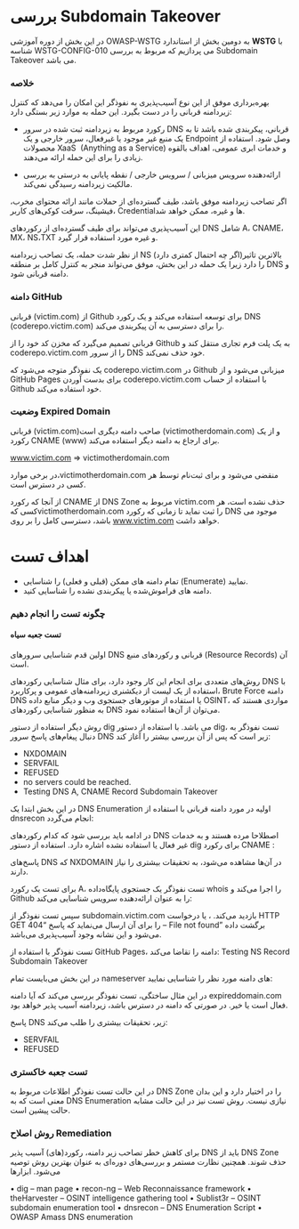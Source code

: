 # بررسی Subdomain Takeover

در این بخش از دوره آموزشی OWASP-WSTG به دومین بخش از استاندارد **WSTG** با شناسه WSTG-CONFIG-010 می پردازیم که مربوط به بررسی Subdomain Takeover می باشد.

### خلاصه

بهره‌برداری موفق از این نوع آسیب‌پذیری به نفوذگر این امکان را می‌دهد که کنترل زیردامنه قربانی را در دست بگیرد. این حمله به موارد زیر بستگی دارد:

* رکورد مربوط به زیردامنه ثبت شده در سرور DNS قربانی، پیکربندی شده باشد تا به یک منبع غیر موجود یا غیرفعال، سرور خارجی و یک Endpoint وصل شود. استفاده از محصولات XaaS ‏ (Anything as a Service) و خدمات ابری عمومی، اهداف بالقوه زیادی را برای این حمله ارائه می‌دهند.

* ارائه‌دهنده سرویس میزبانی / سرویس خارجی / نقطه پایانی به درستی به بررسی مالکیت زیردامنه رسیدگی نمی‌کند.

اگر تصاحب زیردامنه موفق باشد، طیف گسترده‌ای از حملات مانند ارائه محتوای مخرب، فیشینگ، سرقت کوکی‌های کاربر، Credentialها و غیره، ممکن خواهد شد.

این آسیب‌پذیری می‌تواند برای طیف گسترده‌ای از رکوردهای DNS شامل A، CNAME، MX، NS،TXT و غیره مورد استفاده قرار گیرد.

از نظر شدت حمله، یک تصاحب زیردامنه NS (‏اگر چه احتمال کمتری دارد)‏ بالاترین تاثیر را دارد زیرا یک حمله در این بخش، موفق می‌تواند منجر به کنترل کامل بر منطقه DNS و دامنه قربانی شود.

### دامنه GitHub

قربانی (victim.com) از Github برای توسعه استفاده می‌کند و یک رکورد DNS (coderepo.victim.com) را برای دسترسی به آن پیکربندی می‌کند.

قربانی تصمیم می‌گیرد که مخزن کد خود را از Github به یک پلت فرم تجاری منتقل کند و coderepo.victim.com را از سرور DNS خود حذف نمی‌کند.

یک نفوذگر متوجه می‌شود که coderepo.victim.com در Github میزبانی می‌شود و از GitHub Pages برای بدست آوردن coderepo.victim.com با استفاده از حساب Github خود استفاده می‌کند.

### وضعیت Expired Domain

قربانی (victim.com)صاحب دامنه دیگری است (victimotherdomain.com) ‏ ‏و از یک رکورد CNAME ‏(www) ‏برای ارجاع به دامنه دیگر استفاده می‌کند.

‏www.victim.com => victimotherdomain.com

در برخی موارد،victimotherdomain.com منقضی می‌شود و برای ثبت‌نام توسط هر کسی در دسترس است.

از آنجا که رکورد CNAME از DNS Zone مربوط به victim.com حذف نشده است، هر کسی کهvictimotherdomain.com را ثبت نماید تا زمانی که رکورد DNS موجود می باشد، دسترسی کامل را بر روی www.victim.com خواهد داشت.
# اهداف تست

* تمام دامنه های ممکن (‏قبلی و فعلی) ‏را شناسایی (Enumerate) نمایید.
* دامنه های فراموش‌شده یا پیکربندی نشده را شناسایی کنید.

### چگونه تست را انجام دهیم
#### تست جعبه سیاه

اولین قدم شناسایی سرورهای DNS قربانی و رکوردهای منبع (Resource Records) آن است.

روش‌های متعددی برای انجام این کار وجود دارد، برای مثال شناسایی رکوردهای DNS با استفاده از یک لیست از دیکشنری زیردامنه‌های عمومی و پرکاربرد، Brute Force دامنه DNS یا استفاده از موتورهای جستجوی وب و دیگر منابع داده OSINT، مواردی هستند که به منظور شناسایی رکوردهای DNS می‌توان از آن‌ها استفاده نمود.

روش دیگر استفاده از دستور dig می باشد. با استفاده از دستور dig، تست نفوذگر به دنبال پیغام‌های پاسخ سرور DNS زیر است که پس از آن بررسی بیشتر را آغاز کند:

* NXDOMAIN
* SERVFAIL
* REFUSED
* no servers could be reached.
* Testing DNS A, CNAME Record Subdomain Takeover

در این بخش ابتدا یک DNS Enumeration اولیه در مورد دامنه قربانی با استفاده از dnsrecon انجام می‌گردد:

در ادامه باید بررسی شود که کدام رکوردهای DNS اصطلاحا مرده هستند و به خدمات غیر فعال یا استفاده نشده اشاره دارد. استفاده از دستور dig برای رکورد CNAME :

پاسخ‌های DNS که NXDOMAIN در آن‌ها مشاهده می‌شود، به تحقیقات بیشتری را نیاز دارند.

برای تست یک رکورد A، تست نفوذگر یک جستجوی پایگاه‌داده whois را اجرا می‌کند و Github را به عنوان ارائه‌دهنده سرویس شناسایی می‌کند:

سپس تست نفوذگر از subdomain.victim.com بازدید می‌کند. ، یا درخواست HTTP GET را برای آن ارسال می‌نماید که پاسخ “404 – File not found” برگشت داده می‌شود و این نشانه وجود آسیب‌پذیری می‌باشد.

تست نفوذگر با استفاده از GitHub Pages، دامنه را تقاضا می‌کند:
Testing NS Record Subdomain Takeover

در این بخش می‌بایست تمام nameserver های دامنه مورد نظر را شناسایی نمایید:

در این مثال ساختگی، تست نفوذگر بررسی می‌کند که آیا دامنه expireddomain.com فعال است یا خیر. در صورتی که دامنه در دسترس باشد، زیردامنه آسیب پذیر خواهد بود.

پاسخ DNS زیر، تحقیقات بیشتری را طلب می‌کند:

* SERVFAIL
* REFUSED

### تست جعبه خاکستری

در این حالت تست نفوذگر اطلاعات مربوط به DNS Zone را در اختیار دارد و این بدان معنی است که به DNS Enumeration نیازی نیست. روش تست نیز در این حالت مشابه حالت پیشین است.

### روش اصلاح Remediation

برای کاهش خطر تصاحب زیر دامنه، رکورد(های) آسیب پذیر DNS باید از DNS Zone حذف شوند. همچنین نظارت مستمر و بررسی‌های دوره‌ای به عنوان بهترین روش توصیه می‌شود.
ابزارها

• dig – man page
• recon-ng – Web Reconnaissance framework
• theHarvester – OSINT intelligence gathering tool
• Sublist3r – OSINT subdomain enumeration tool
• dnsrecon – DNS Enumeration Script
• OWASP Amass DNS enumeration
